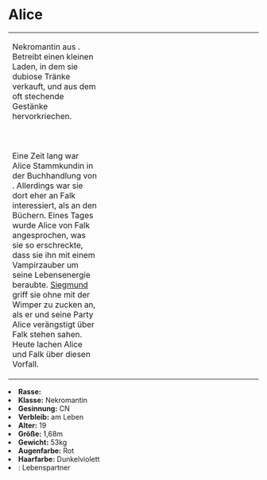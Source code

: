 # Alice

<primary-label ref="npc"/>

<secondary-label ref="faergria"/>

<secondary-label ref="escrigria"/>

<secondary-label ref="thanatos"/>

<table>
<tr><td>
<p>
Nekromantin aus <a href="Three-Winds-Valley.md" anchor="schachendorf"></a>. Betreibt einen kleinen Laden, in dem sie
dubiose Tränke verkauft, und aus dem oft stechende Gestänke hervorkriechen.
<br></br><br></br>
Eine Zeit lang war Alice Stammkundin in der Buchhandlung von <a href="Falk.md"></a>. Allerdings war sie dort eher an
Falk interessiert, als an den Büchern. Eines Tages wurde Alice von Falk angesprochen, was sie so erschreckte, dass sie
ihn mit einem Vampirzauber um seine Lebensenergie beraubte. <a href="Siegmund.md">Siegmund</a> griff sie ohne mit der
Wimper zu zucken an, als er und seine Party Alice verängstigt über Falk stehen sahen. Heute lachen Alice und Falk über
diesen Vorfall.
</p>

</td><td width="300">
<!-- Edit here -->
<img src="alice.png" alt="" />
</td></tr>
</table>

<procedure title="Allgemeine Informationen">
<list columns="3">
<li><b>Rasse:</b> <a href="Folks.md" anchor="halbelfen"></a></li>
<li><b>Klasse:</b> Nekromantin</li>
<li><b>Gesinnung:</b> CN</li>
<li><b>Verbleib:</b> am Leben</li>
</list>
</procedure>

<procedure title="Aussehen">
<list columns="3">
<li><b>Alter:</b> 19</li>
<li><b>Größe:</b> 1,68m</li>
<li><b>Gewicht:</b> 53kg</li>
<li><b>Augenfarbe:</b> Rot</li>
<li><b>Haarfarbe:</b> Dunkelviolett</li>
<!-- <li><b>Maße:</b> 83/70-60-85</li> -->
</list>
</procedure>

<procedure title="Beziehungen">
<list columns="3">
<li>
<a href="Falk.md"></a>: Lebenspartner
</li>
</list>
</procedure>

<!--
## Notizen

- **Ziele:** 
- **Geheimnisse:** 
-->